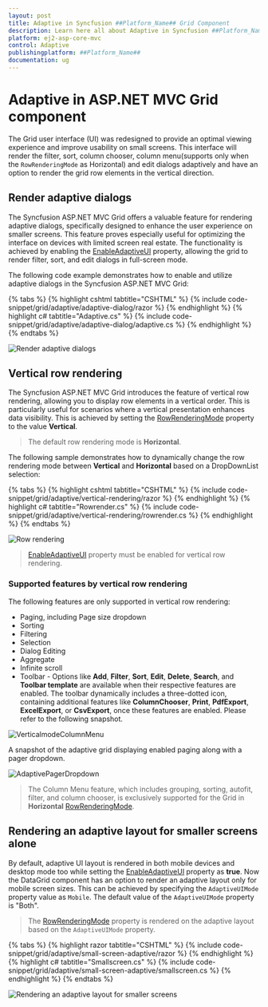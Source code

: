 ```yaml
---
layout: post
title: Adaptive in Syncfusion ##Platform_Name## Grid Component 
description: Learn here all about Adaptive in Syncfusion ##Platform_Name## Grid component of Syncfusion Essential JS 2 and more.
platform: ej2-asp-core-mvc
control: Adaptive
publishingplatform: ##Platform_Name##
documentation: ug
---
```


# Adaptive in ASP.NET MVC Grid component

The Grid user interface (UI) was redesigned to provide an optimal viewing experience and improve usability on small screens. This interface will render the filter, sort, column chooser, column menu(supports only when the `RowRenderingMode` as Horizontal) and edit dialogs adaptively and have an option to render the grid row elements in the vertical direction.

## Render adaptive dialogs

The Syncfusion ASP.NET MVC Grid offers a valuable feature for rendering adaptive dialogs, specifically designed to enhance the user experience on smaller screens. This feature proves especially useful for optimizing the interface on devices with limited screen real estate. The functionality is achieved by enabling the [EnableAdaptiveUI](https://help.syncfusion.com/cr/aspnetmvc-js2/Syncfusion.EJ2.Grids.Grid.html#Syncfusion_EJ2_Grids_Grid_EnableAdaptiveUI) property, allowing the grid to render filter, sort, and edit dialogs in full-screen mode.

The following code example demonstrates how to enable and utilize adaptive dialogs in the Syncfusion ASP.NET MVC Grid:

{% tabs %}
{% highlight cshtml tabtitle="CSHTML" %}
{% include code-snippet/grid/adaptive/adaptive-dialog/razor %}
{% endhighlight %}
{% highlight c# tabtitle="Adaptive.cs" %}
{% include code-snippet/grid/adaptive/adaptive-dialog/adaptive.cs %}
{% endhighlight %}
{% endtabs %}

![Render adaptive dialogs](../images/adaptive-view/render-adptive-dialog.png)

## Vertical row rendering

The Syncfusion ASP.NET MVC Grid introduces the feature of vertical row rendering, allowing you to display row elements in a vertical order. This is particularly useful for scenarios where a vertical presentation enhances data visibility. This is achieved by setting the [RowRenderingMode](https://help.syncfusion.com/cr/aspnetmvc-js2/Syncfusion.EJ2.Grids.Grid.html#Syncfusion_EJ2_Grids_Grid_RowRenderingMode) property to the value **Vertical**.

>The default row rendering mode is **Horizontal**.

The following sample demonstrates how to dynamically change the row rendering mode between **Vertical** and **Horizontal** based on a DropDownList selection:

{% tabs %}
{% highlight cshtml tabtitle="CSHTML" %}
{% include code-snippet/grid/adaptive/vertical-rendering/razor %}
{% endhighlight %}
{% highlight c# tabtitle="Rowrender.cs" %}
{% include code-snippet/grid/adaptive/vertical-rendering/rowrender.cs %}
{% endhighlight %}
{% endtabs %}

![Row rendering](../images/adaptive-view/row-rendering-mode.gif)

> [EnableAdaptiveUI](https://help.syncfusion.com/cr/aspnetmvc-js2/Syncfusion.EJ2.Grids.Grid.html#Syncfusion_EJ2_Grids_Grid_EnableAdaptiveUI) property must be enabled for vertical row rendering.

### Supported features by vertical row rendering

The following features are only supported in vertical row rendering:

* Paging, including Page size dropdown
* Sorting
* Filtering
* Selection
* Dialog Editing
* Aggregate
* Infinite scroll
* Toolbar - Options like **Add**, **Filter**, **Sort**, **Edit**, **Delete**, **Search**, and **Toolbar template** are available when their respective features are enabled. The toolbar dynamically includes a three-dotted icon, containing additional features like **ColumnChooser**, **Print**, **PdfExport**, **ExcelExport**, or **CsvExport**, once these features are enabled. Please refer to the following snapshot.

![VerticalmodeColumnMenu](../images/adaptive-view/vertical-column-menu.gif)

A snapshot of the adaptive grid displaying enabled paging along with a pager dropdown.

![AdaptivePagerDropdown](../images/adaptive-view/pager-dropdown.gif)

> The Column Menu feature, which includes grouping, sorting, autofit, filter, and column chooser, is exclusively supported for the Grid in **Horizontal** [RowRenderingMode](https://help.syncfusion.com/cr/aspnetmvc-js2/Syncfusion.EJ2.Grids.Grid.html#Syncfusion_EJ2_Grids_Grid_RowRenderingMode).

## Rendering an adaptive layout for smaller screens alone

By default, adaptive UI layout is rendered in both mobile devices and desktop mode too while setting the [EnableAdaptiveUI](https://help.syncfusion.com/cr/aspnetmvc-js2/Syncfusion.EJ2.Grids.Grid.html#Syncfusion_EJ2_Grids_Grid_EnableAdaptiveUI) property as **true**. Now the DataGrid component has an option to render an adaptive layout only for mobile screen sizes. This can be achieved by specifying the `AdaptiveUIMode` property value as `Mobile`. The default value of the `AdaptiveUIMode` property is "Both".

> The [RowRenderingMode](https://help.syncfusion.com/cr/aspnetmvc-js2/Syncfusion.EJ2.Grids.Grid.html#Syncfusion_EJ2_Grids_Grid_RowRenderingMode) property is rendered on the adaptive layout based on the `AdaptiveUIMode` property.

{% tabs %}
{% highlight razor tabtitle="CSHTML" %}
{% include code-snippet/grid/adaptive/small-screen-adaptive/razor %}
{% endhighlight %}
{% highlight c# tabtitle="Smallscreen.cs" %}
{% include code-snippet/grid/adaptive/small-screen-adaptive/smallscreen.cs %}
{% endhighlight %}
{% endtabs %}

![Rendering an adaptive layout for smaller screens](../images/adaptive-view/small-screen-adptive.png)